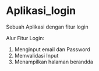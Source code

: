 # Aplikasi_login
Sebuah Aplikasi dengan fitur login

Alur Fitur Login:
1. Menginput email dan Password
2. Memvalidasi Input
5. Menampilkan halaman berandda
